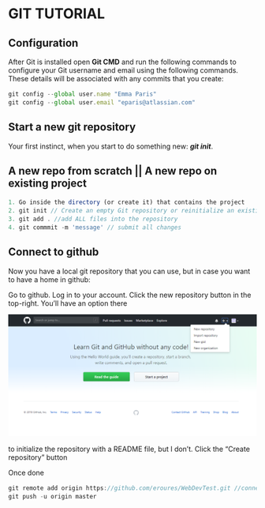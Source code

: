 # GIT TUTORIAL

## Configuration

After Git is installed open **Git CMD** and run the following commands to configure your Git username and email using the following commands.
These details will be associated with any commits that you create:

```js
git config --global user.name "Emma Paris"
git config --global user.email "eparis@atlassian.com"
```

## Start a new git repository

Your first instinct, when you start to do something new:  ***git init***.

## A new repo from scratch || A new repo on existing project

```js
1. Go inside the directory (or create it) that contains the project 
2. git init // Create an empty Git repository or reinitialize an existing one
3. git add . //add ALL files into the repository
4. git commmit -m 'message' // submit all changes
```

## Connect to github

Now you have a local git repository that you can use, but in case you want to have a home in github:

Go to github.
Log in to your account.
Click the new repository button in the top-right. You’ll have an option there 

![Alternate text](resources\0.png)

to initialize the repository with a README file, but I don’t.
Click the “Create repository” button

Once done

````js
git remote add origin https://github.com/eroures/WebDevTest.git //connecting the local repository to github 
git push -u origin master
````
